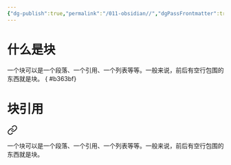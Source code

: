 ```yaml
---
{"dg-publish":true,"permalink":"/011-obsidian//","dgPassFrontmatter":true,"created":"2024-04-10T17:30:05.349+08:00","updated":"2024-06-01T10:49:18.464+08:00"}
---
```


# 什么是块 

一个块可以是一个段落、一个引用、一个列表等等。一般来说，前后有空行包围的东西就是块。
{ #b363bf}

# 块引用


<div class="transclusion internal-embed is-loaded"><a class="markdown-embed-link" href="/011-obsidian//#b363bf" aria-label="Open link"><svg xmlns="http://www.w3.org/2000/svg" width="24" height="24" viewBox="0 0 24 24" fill="none" stroke="currentColor" stroke-width="2" stroke-linecap="round" stroke-linejoin="round" class="svg-icon lucide-link"><path d="M10 13a5 5 0 0 0 7.54.54l3-3a5 5 0 0 0-7.07-7.07l-1.72 1.71"></path><path d="M14 11a5 5 0 0 0-7.54-.54l-3 3a5 5 0 0 0 7.07 7.07l1.71-1.71"></path></svg></a><div class="markdown-embed">



一个块可以是一个段落、一个引用、一个列表等等。一般来说，前后有空行包围的东西就是块。 

</div></div>
